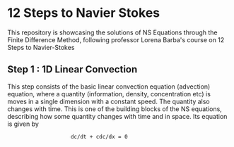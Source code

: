 
# 12 Steps to Navier Stokes
 

This repository is showcasing the solutions of NS Equations through the Finite Difference Method, following professor Lorena Barba's course on 12 Steps to Navier-Stokes


## Step 1 : 1D Linear Convection

This step consists of the basic linear convection equation (advection) equation, where a quantity (information, density, concentration etc) is moves in a single dimension with a constant speed. The quantity also changes with time.
This is one of the building blocks of the NS equations, describing how some quantity changes with time and in space. Its equation is given by 

						dc/dt + cdc/dx = 0
